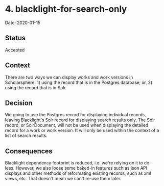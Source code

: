 # 4. blacklight-for-search-only

Date: 2020-01-15

## Status

Accepted

## Context

There are two ways we can display works and work versions in Scholarsphere: 1) using the record that is in the 
Postgres database; or, 2) using the record that is in Solr.

## Decision

We going to use the Postgres record for displaying individual records, leaving Blacklight's Solr record for displaying
search results only. The Solr record, or SolrDocument, will not be used when displaying the detailed record for a
work or work version. It will only be used within the context of a list of search results.

## Consequences

Blacklight dependency footprint is reduced, i.e. we're relying on it to do less. However, we also loose some baked-in
features such as json API displays and other methods of reformating existing records, such as xml views, etc. That
doesn't mean we can't re-use them later.
